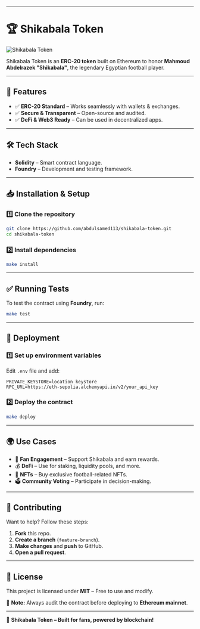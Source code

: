 
---


# 🏆 Shikabala Token  

![Shikabala Token](https://your-image-url.com/banner.png)  

Shikabala Token is an **ERC-20 token** built on Ethereum to honor **Mahmoud Abdelrazek "Shikabala"**, the legendary Egyptian football player.  

---

## 🚀 Features  
- ✅ **ERC-20 Standard** – Works seamlessly with wallets & exchanges.  
- ✅ **Secure & Transparent** – Open-source and audited.  
- ✅ **DeFi & Web3 Ready** – Can be used in decentralized apps.  

---

## 🛠️ Tech Stack  
- **Solidity** – Smart contract language.   
- **Foundry** – Development and testing framework.  

---

## 📥 Installation & Setup  

### 1️⃣ Clone the repository  
```sh
git clone https://github.com/abdulsamed113/shikabala-token.git
cd shikabala-token
```

### 2️⃣ Install dependencies  
```sh
make install
```

---

## ✅ Running Tests  
To test the contract using **Foundry**, run:  
```sh
make test
```

---

## 🚀 Deployment  

### 1️⃣ Set up environment variables  
Edit `.env` file and add:  
```
PRIVATE_KEYSTORE=location keystore
RPC_URL=https://eth-sepolia.alchemyapi.io/v2/your_api_key
```

### 2️⃣ Deploy the contract  
```sh
make deploy
```

---

## 🌍 Use Cases  
- 🎉 **Fan Engagement** – Support Shikabala and earn rewards.  
- 💰 **DeFi** – Use for staking, liquidity pools, and more.  
- 🎨 **NFTs** – Buy exclusive football-related NFTs.  
- 🗳️ **Community Voting** – Participate in decision-making.  

---

## 🤝 Contributing  
Want to help? Follow these steps:  
1. **Fork** this repo.  
2. **Create a branch** (`feature-branch`).  
3. **Make changes** and **push** to GitHub.  
4. **Open a pull request**.  

---

## 📄 License  
This project is licensed under **MIT** – Free to use and modify.  

📌 **Note:** Always audit the contract before deploying to **Ethereum mainnet**.  

---

🚀 **Shikabala Token – Built for fans, powered by blockchain!**  
